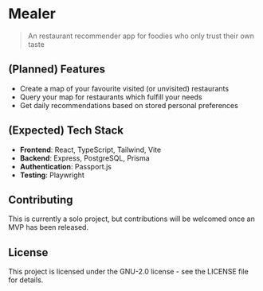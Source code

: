# Mealer

> An restaurant recommender app for foodies who only trust their own taste

## (Planned) Features

- Create a map of your favourite visited (or unvisited) restaurants
- Query your map for restaurants which fulfill your needs
- Get daily recommendations based on stored personal preferences

## (Expected) Tech Stack

- **Frontend**: React, TypeScript, Tailwind, Vite  
- **Backend**: Express, PostgreSQL, Prisma 
- **Authentication**: Passport.js
- **Testing**: Playwright  

## Contributing

This is currently a solo project, but contributions will be welcomed once an MVP has been released.

## License

This project is licensed under the GNU-2.0 license - see the LICENSE file for details.
